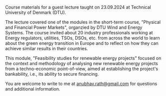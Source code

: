 Course materials for a guest lecture taught on 23.09.2024 at Technical University of Denmark (DTU).

The lecture covered one of the modules in the short-term course, "Physical and Financial Power Markets", organzied by DTU Wind and Energy Systems. The course invited about 20 industry professionals working at Energy regulators, utilities, TSOs, DSOs, etc. from across the world to learn about the green energy transition in Europe and to reflect on how they can achieve similar results in their countries.

This module, "Feasibility studies for renewable energy projects" focused on the context and methodology of analysing new renewable energy projects from a techno-economic point-of-view, aimed at establishing the project's bankability, i.e., its ability to secure financing.

You are welcome to write to me at anubhav.rath@gmail.com for questions and additional information.
